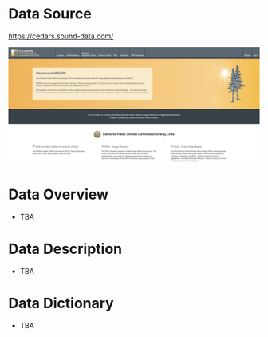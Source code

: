 # Data Source

https://cedars.sound-data.com/

![image info](./img/cedars.png)

# Data Overview

- TBA

# Data Description

- TBA

# Data Dictionary

- TBA
